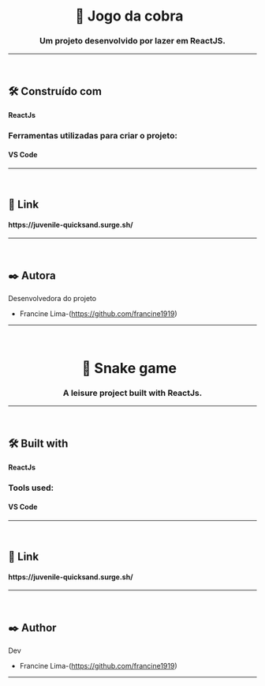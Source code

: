 <h1 align="center">
   🐍 Jogo da cobra
&nbsp; 
</h1>
<h3 align="center">Um projeto desenvolvido por lazer em ReactJS. </h3>
<hr>
&nbsp;

## :hammer_and_wrench: Construído com
<h4>ReactJs</h4>

<h3>Ferramentas utilizadas para criar o projeto:</h3>

<h4> VS Code </h4> 
<!-- <h4> Styled Components </h4>         -->
<hr>
&nbsp;

<h2>🔗 Link</h2>
<h4> https://juvenile-quicksand.surge.sh/ </h4>
<hr>
&nbsp;

## :black_nib: Autora

Desenvolvedora do projeto

- Francine Lima-(https://github.com/francine1919)
<hr>

&nbsp;
<h1 align="center">
   🐍 Snake game
&nbsp; 
</h1>
<h3 align="center">A leisure project built with ReactJs.</h3>
<hr>
&nbsp;

## :hammer_and_wrench: Built with
<h4>ReactJs</h4>

<h3>Tools used:</h3>

<h4> VS Code </h4> 
<!-- <h4> Styled Components </h4>         -->
<hr>
&nbsp;

<h2>🔗 Link</h2>
<h4> https://juvenile-quicksand.surge.sh/ </h4>
<hr>
&nbsp;

## :black_nib: Author

Dev

- Francine Lima-(https://github.com/francine1919)
<hr>





